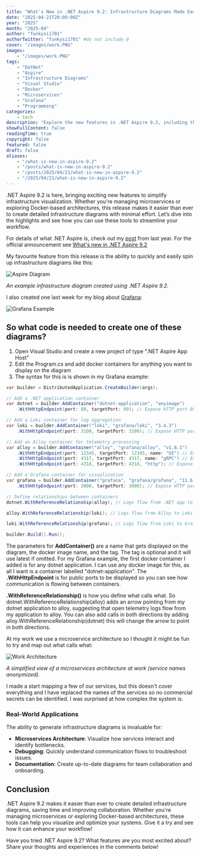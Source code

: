 ```yaml
---
title: "What's New in .NET Aspire 9.2: Infrastructure Diagrams Made Easy"
date: "2025-04-21T20:00:00Z"
year: "2025"
month: "2025-04"
author: "funkysi1701"
authorTwitter: "funkysi1701" #do not include @
cover: "/images/work.PNG"
images:
    - "/images/work.PNG"
tags:
    - "DotNet"
    - "Aspire"
    - "Infrastructure Diagrams"
    - "Visual Studio"
    - "Docker"
    - "Microservices"
    - "Grafana"
    - "Programming"
categories:
    - tech
description: "Explore the new features in .NET Aspire 9.2, including the ability to create infrastructure diagrams effortlessly with simple code examples."
showFullContent: false
readingTime: true
copyright: false
featured: false
draft: false
aliases:
    - "/what-is-new-in-aspire-9.2"
    - "/posts/what-is-new-in-aspire-9.2"
    - "/posts/2025/04/21/what-is-new-in-aspire-9.2"
    - "/2025/04/21/what-is-new-in-aspire-9.2"
---
```

.NET Aspire 9.2 is here, bringing exciting new features to simplify infrastructure visualization. Whether you're managing microservices or exploring Docker-based architectures, this release makes it easier than ever to create detailed infrastructure diagrams with minimal effort. Let’s dive into the highlights and see how you can use these tools to streamline your workflow.

For details of what .NET Aspire is, check out my [post](/posts/2024/aspire) from last year. For the official announcement see [What's new in .NET Aspire 9.2](https://learn.microsoft.com/en-us/dotnet/aspire/whats-new/dotnet-aspire-9.2)

My favourite feature from this release is the ability to quickly and easily spin up infrastructure diagrams like this:

![Aspire Diagram](/images/aspire-9.2.jpg)

*An example infrastructure diagram created using .NET Aspire 9.2.*

I also created one last week for my blog about [Grafana](/posts/2025/opentelemetry-logs/):

![Grafana Example](/images/grafana-loki-arch.png)

## So what code is needed to create one of these diagrams?

1) Open Visual Studio and create a new project of type ".NET Aspire App Host"
2) Edit the Program.cs and add docker containers for anything you want to display on the diagram
3) The syntax for this is is shown in my Grafana example:

```csharp
var builder = DistributedApplication.CreateBuilder(args);

// Add a .NET application container
var dotnet = builder.AddContainer("dotnet-application", "anyimage")
    .WithHttpEndpoint(port: 80, targetPort: 80); // Expose HTTP port 80

// Add a Loki container for log aggregation
var loki = builder.AddContainer("loki", "grafana/loki", "3.4.3")
    .WithHttpEndpoint(port: 3100, targetPort: 3100); // Expose HTTP port 3100

// Add an Alloy container for telemetry processing
var alloy = builder.AddContainer("alloy", "grafana/alloy", "v1.8.1")
    .WithHttpEndpoint(port: 12345, targetPort: 12345, name: "UI") // Expose UI
    .WithHttpEndpoint(port: 4317, targetPort: 4317, name: "gRPC") // Expose gRPC
    .WithHttpEndpoint(port: 4318, targetPort: 4318, "http"); // Expose HTTP

// Add a Grafana container for visualization
var grafana = builder.AddContainer("grafana", "grafana/grafana", "11.6.0")
    .WithHttpEndpoint(port: 3000, targetPort: 3000); // Expose HTTP port 3000

// Define relationships between containers
dotnet.WithReferenceRelationship(alloy); // Logs flow from .NET app to Alloy

alloy.WithReferenceRelationship(loki); // Logs flow from Alloy to Loki

loki.WithReferenceRelationship(grafana); // Logs flow from Loki to Grafana

builder.Build().Run();
```

The parameters for **AddContainer()** are a name that gets displayed on the diagram, the docker image name, and the tag. The tag is optional and it will use latest if omitted. For my Grafana example, the first docker container I added is for any dotnet application. I can use any docker image for this, as all I want is a container labelled "dotnet-application". The **.WithHttpEndpoint** is for public ports to be displayed so you can see how communication is flowing between containers.

**.WithReferenceRelationship()** is how you define what calls what. So dotnet.WithReferenceRelationship(alloy) adds an arrow pointing from my dotnet application to alloy, suggesting that open telemetry logs flow from my application to alloy. You can also add calls in both directions by adding alloy.WithReferenceRelationship(dotnet) this will change the arrow to point in both directions.

At my work we use a microservice architecture so I thought it might be fun to try and map out what calls what:

![Work Architecture](/images/work.PNG)

*A simplified view of a microservices architecture at work (service names anonymized).*

I made a start mapping a few of our services, but this doesn't cover everything and I have replaced the names of the services so no commercial secrets can be identified. I was surprised at how complex the system is.

### Real-World Applications

The ability to generate infrastructure diagrams is invaluable for:

- **Microservices Architecture**: Visualize how services interact and identify bottlenecks.
- **Debugging**: Quickly understand communication flows to troubleshoot issues.
- **Documentation**: Create up-to-date diagrams for team collaboration and onboarding.

## Conclusion

.NET Aspire 9.2 makes it easier than ever to create detailed infrastructure diagrams, saving time and improving collaboration. Whether you're managing microservices or exploring Docker-based architectures, these tools can help you visualize and optimize your systems. Give it a try and see how it can enhance your workflow!

Have you tried .NET Aspire 9.2? What features are you most excited about? Share your thoughts and experiences in the comments below!

